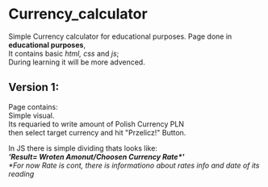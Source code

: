 # Currency_calculator
  Simple Currency calculator for educational purposes.
  Page done in **educational purposes**,  
  It contains basic _html, css_ and _js_;  
  During learning it will be more advenced.    
  
## Version 1:   
  Page contains:  
  Simple visual.  
  Its requaried to write amount of Polish Currency PLN  
  then select target currency and hit "Przelicz!" Button. 

  In JS there is simple dividing thats looks like:  
  _**'Result= Wroten Amonut/Choosen Currency Rate*'**_  
  _*For now Rate is cont, there is informationo about rates info and date of its reading_  
